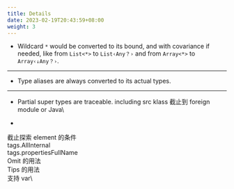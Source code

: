 ```yaml
---
title: Details
date: 2023-02-19T20:43:59+08:00
weight: 3
---
```


* Wildcard `*` would be converted to its bound, and with covariance if needed, like from 
  `List<*>` to `List‹Any？›` and from `Array<*>` to `Array‹↓Any？›`.
---
* Type aliases are always converted to its actual types.  
---
* Partial super types are traceable. including src klass 截止到 foreign module or Java\

*
截止探索 element 的条件\
tags.AllInternal\
tags.propertiesFullName\
Omit 的用法\
Tips 的用法 \
支持 var\